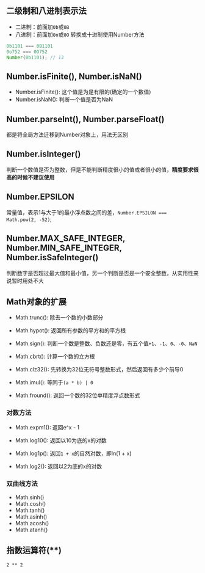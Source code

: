 ## 二级制和八进制表示法

- 二进制：前面加`0b`或`0B`
- 八进制：前面加`0o`或`0O`
转换成十进制使用Number方法

```js
0b1101 === 0B1101
0o752 === 0O752
Number(0b1101); // 13
```

## Number.isFinite(), Number.isNaN()

- Number.isFinite(): 这个值是为是有限的(确定的一个数值)
- Number.isNaN(): 判断一个值是否为NaN

## Number.parseInt(), Number.parseFloat()

都是将全局方法迁移到Number对象上，用法无区别

## Number.isInteger()

判断一个数值是否为整数，但是不能判断精度很小的值或者很小的值，**精度要求很高的时候不建议使用**

## Number.EPSILON

常量值，表示1与大于1的最小浮点数之间的差，`Number.EPSILON === Math.pow(2, -52)`;

## Number.MAX_SAFE_INTEGER, Number.MIN_SAFE_INTEGER, Number.isSafeInteger()

判断数字是否超过最大值和最小值，另一个判断是否是一个安全整数，从实用性来说暂时用处不大

## Math对象的扩展

- Math.trunc(): 除去一个数的小数部分
- Math.hypot(): 返回所有参数的平方和的平方根

- Math.sign(): 判断一个数是整数、负数还是零，有五个值`+1`、`-1`、`0`、`-0`、`NaN`
- Math.cbrt(): 计算一个数的立方根
- Math.clz32(): 先转换为32位无符号整数形式，然后返回有多少个前导0
- Math.imul(): 等同于`(a * b) | 0`
- Math.fround(): 返回一个数的32位单精度浮点数形式

### 对数方法

- Math.expm1(): 返回e^x - 1
- Math.log10(): 返回以10为底的x的对数

- Math.log1p(): 返回`1 + x`的自然对数，即ln(1 + x)
- Math.log2(): 返回以2为底的x的对数

### 双曲线方法

- Math.sinh()
- Math.cosh()
- Math.tanh()
- Math.asinh()
- Math.acosh()
- Math.atanh()

## 指数运算符(**)

`2 ** 2`